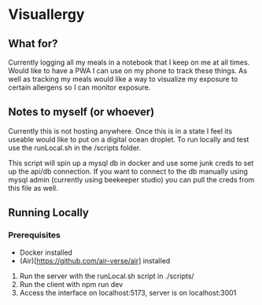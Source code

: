 # Visuallergy

## What for?
Currently logging all my meals in a notebook that I keep on me at all times. Would like to have a PWA I can use on my phone to track these things. As well as tracking my meals would like a way to visualize my exposure to certain allergens so I can monitor exposure. 

## Notes to myself (or whoever)
Currently this is not hosting anywhere. Once this is in a state I feel its useable would like to put on a digital ocean droplet. To run locally and test use the runLocal.sh in the /scripts folder. 

This script will spin up a mysql db in docker and use some junk creds to set up the api/db connection. If you want to connect to the db manually using mysql admin (currently using beekeeper studio) you can pull the creds from this file as well. 


## Running Locally

### Prerequisites

- Docker installed
- (Air)[https://github.com/air-verse/air] installed 

1. Run the server with the runLocal.sh script in ./scripts/
2. Run the client with npm run dev
3. Access the interface on localhost:5173, server is on localhost:3001
